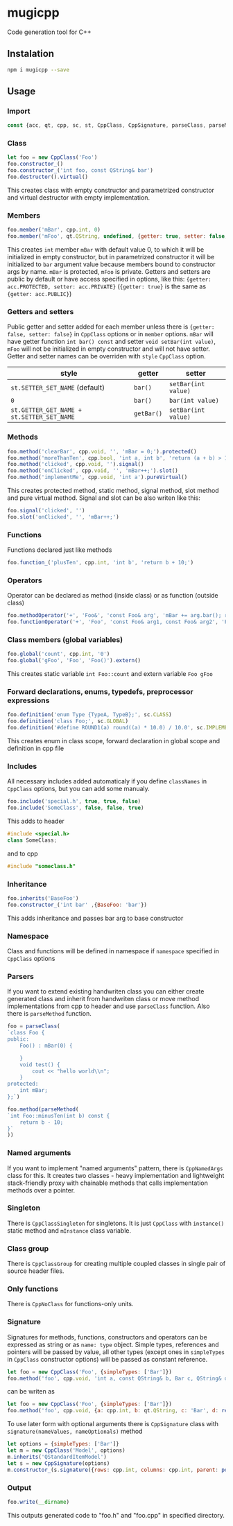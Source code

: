 # mugicpp
Code generation tool for C++

## Instalation

```bash
npm i mugicpp --save
```

## Usage

### Import

```js
const {acc, qt, cpp, sc, st, CppClass, CppSignature, parseClass, parseMethod, ref, constRef, pointer, constp} = require('mugicpp')
```

### Class

```js
let foo = new CppClass('Foo')
foo.constructor_()
foo.constructor_('int foo, const QString& bar')
foo.destructor().virtual()
```

This creates class with empty constructor and parametrized constructor and virtual destructor with empty implementation.

### Members

```js
foo.member('mBar', cpp.int, 0)
foo.member('mFoo', qt.QString, undefined, {getter: true, setter: false, access: acc.PRIVATE})
```

This creates `int` member `mBar` with default value 0, to which it will be initialized in empty constructor, but in parametrized constructor it will be initialized to `bar` argument value because members bound to constructor args by name. `mBar` is protected, `mFoo` is private. 
Getters and setters are public by default or have access specified in options, like this: `{getter: acc.PROTECTED, setter: acc.PRIVATE}` (`{getter: true}` is the same as `{getter: acc.PUBLIC}`)

### Getters and setters

Public getter and setter added for each member unless there is `{getter: false, setter: false}` in `CppClass` options or in `member` options. `mBar` will have getter function `int bar() const` and setter `void setBar(int value)`, `mFoo` will not be initialized in empty constructor and will not have setter.
Getter and setter names can be overriden with `style` `CppClass` option.

| style | getter | setter |
|-------------|--------------|--------------|
| `st.SETTER_SET_NAME` (default) | `bar()` | `setBar(int value)` |
| `0` | `bar()` | `bar(int value)` |
| `st.GETTER_GET_NAME + st.SETTER_SET_NAME` | `getBar()` | `setBar(int value)` |

### Methods

```js
foo.method('clearBar', cpp.void, '', 'mBar = 0;').protected()
foo.method('moreThanTen', cpp.bool, 'int a, int b', 'return (a + b) > 10;').static()
foo.method('clicked', cpp.void, '').signal()
foo.method('onClicked', cpp.void, '', 'mBar++;').slot()
foo.method('implementMe', cpp.void, 'int a').pureVirtual()
```

This creates protected method, static method, signal method, slot method and pure virtual method. Signal and slot can be also writen like this:

```js
foo.signal('clicked', '')
foo.slot('onClicked', '', 'mBar++;')
```

### Functions

Functions declared just like methods

```js
foo.function_('plusTen', cpp.int, 'int b', 'return b + 10;')
```

### Operators

Operator can be declared as method (inside class) or as function (outside class)

```js
foo.methodOperator('+', 'Foo&', 'const Foo& arg', 'mBar += arg.bar(); return *this;')
foo.functionOperator('+', 'Foo', 'const Foo& arg1, const Foo& arg2', 'Foo res(arg1.bar() + arg2.bar()); return res;')
```

### Class members (global variables)

```js
foo.global('count', cpp.int, '0')
foo.global('gFoo', 'Foo', 'Foo()').extern()
```

This creates static variable `int Foo::count` and extern variable `Foo gFoo`

### Forward declarations, enums, typedefs, preprocessor expressions

```js
foo.definition('enum Type {TypeA, TypeB};', sc.CLASS)
foo.definition('class Foo;', sc.GLOBAL)
foo.definition('#define ROUND1(a) round((a) * 10.0) / 10.0', sc.IMPLEMENTATION_GLOBAL)
```

This creates enum in class scope, forward declaration in global scope and definition in cpp file

### Includes

All necessary includes added automaticaly if you define `classNames` in `CppClass` options, but you can add some manualy.

```js
foo.include('special.h', true, true, false)
foo.include('SomeClass', false, false, true)
```

This adds to header

```c++
#include <special.h>
class SomeClass;
```

and to cpp

```c++
#include "someclass.h"
```

### Inheritance

```js
foo.inherits('BaseFoo')
foo.constructor_('int bar' ,{BaseFoo: 'bar'})
```

This adds inheritance and passes bar arg to base constructor

### Namespace

Class and functions will be defined in namespace if `namespace` specified in `CppClass` options

### Parsers

If you want to extend existing handwriten class you can either create generated class and inherit from handwriten class or move method implementations from cpp to header and use `parseClass` function. Also there is `parseMethod` function.

```js
foo = parseClass(
`class Foo {
public:
    Foo() : mBar(0) {

    }
    void test() {
        cout << "hello world\\n";
    }
protected:
    int mBar;
};`)

foo.method(parseMethod(
`int Foo::minusTen(int b) const {
    return b - 10;
}`
))
```

### Named arguments

If you want to implement "named arguments" pattern, there is `CppNamedArgs` class for this. It creates two classes - heavy implementation and lightweight stack-friendly proxy with chainable methods that calls implementation methods over a pointer.

### Singleton

There is `CppClassSingleton` for singletons. It is just `CppClass` with `instance()` static method and `mInstance` class variable.

### Class group

There is `CppClassGroup` for creating multiple coupled classes in single pair of source header files.

### Only functions

There is `CppNoClass` for functions-only units.

### Signature

Signatures for methods, functions, constructors and operators can be expressed as string or as `name: type` object. Simple types, references and pointers will be passed by value, all other types (except ones in `simpleTypes` in `CppClass` constructor options) will be passed as constant reference.

```js
let foo = new CppClass('Foo', {simpleTypes: ['Bar']})
foo.method('foo', cpp.void, 'int a, const QString& b, Bar c, QString& d')
```

can be writen as

```js
let foo = new CppClass('Foo', {simpleTypes: ['Bar']})
foo.method('foo', cpp.void, {a: cpp.int, b: qt.QString, c: 'Bar', d: ref(qt.QString)})
```

To use later form with optional arguments there is `CppSignature` class with `signature(nameValues, nameOptionals)` method

```js
let options = {simpleTypes: ['Bar']}
let m = new CppClass('Model', options)
m.inherits('QStandardItemModel')
let s = new CppSignature(options)
m.constructor_(s.signature({rows: cpp.int, columns: cpp.int, parent: pointer(qt.QObject)},{parent: 0}),{QStandardItemModel: 'rows, columns, parent'})
```

### Output

```js
foo.write(__dirname)
```

This outputs generated code to "foo.h" and "foo.cpp" in specified directory.